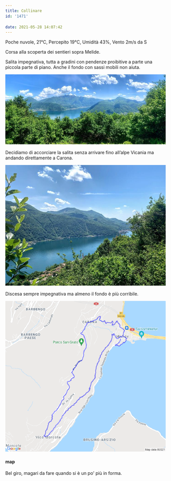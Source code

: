 ```yaml
---
title: Collinare
id: '1471'

date: 2021-05-28 14:07:42
---
```


Poche nuvole, 21°C, Percepito 19°C, Umidità 43%, Vento 2m/s da S

Corsa alla scoperta dei sentieri sopra Melide.

Salita impegnativa, tutta a gradini con pendenze proibitive a parte una piccola parte di piano. Anche il fondo con sassi mobili non aiuta.

![paesaggio](/images/2021/08/IMG_3958.jpg)

Decidiamo di accorciare la salita senza arrivare fino all’alpe Vicania ma andando direttamente a Carona.

![paesaggio](/images/2021/08/IMG_3957.jpg)

Discesa sempre impegnativa ma almeno il fondo è più corribile.

![image](/images/2021/08/20210528-activity-map.png)

#### map

Bel giro, magari da fare quando si è un po' più in forma.
